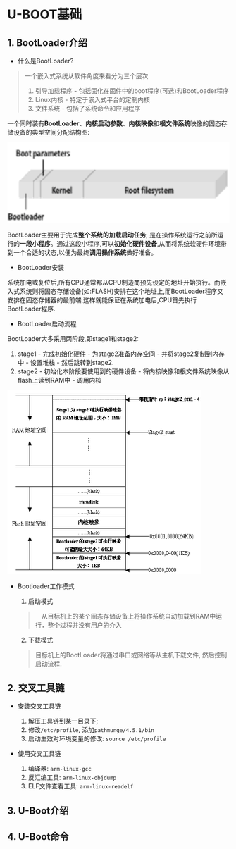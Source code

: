 # U-BOOT基础

## 1. BootLoader介绍

 * 什么是BootLoader?

> 一个嵌入式系统从软件角度来看分为三个层次
> 1. 引导加载程序 - 包括固化在固件中的boot程序(可选)和BootLoader程序
> 2. Linux内核 - 特定于嵌入式平台的定制内核
> 3. 文件系统 - 包括了系统命令和应用程序

一个同时装有<b>BootLoader</b>、<b>内核启动参数</b>、<b>内核映像</b>和<b>根文件系统</b>映像的固态存储设备的典型空间分配结构图:

![](image/嵌入式Linux软件层次空间分配结构图.png)

BootLoader主要用于完成<b>整个系统的加载启动任务</b>, 是在操作系统运行之前所运行的<b>一段小程序</b>。通过这段小程序,可以<b>初始化硬件设备</b>,从而将系统软硬件环境带到一个合适的状态,以便为最终<b>调用操作系统</b>做好准备。


* BootLoader安装

系统加电或复位后,所有CPU通常都从CPU制造商预先设定的地址开始执行。而嵌入式系统则将固态存储设备(如:FLASH)安排在这个地址上,而BootLoader程序又安排在固态存储器的最前端,这样就能保证在系统加电后,CPU首先执行BootLoader程序.

* BootLoader启动流程

BootLoader大多采用两阶段,即stage1和stage2:

  1. stage1
    - 完成初始化硬件
    - 为stage2准备内存空间
    - 并将stage2复制到内存中
    - 设置堆栈
    - 然后跳转到stage2.
  2. stage2
    - 初始化本阶段要使用到的硬件设备
    - 将内核映像和根文件系统映像从flash上读到RAM中
    - 调用内核

![](image/Bootloader运行时的内存分布.png)

* Bootloader工作模式

  1. 启动模式
    >　从目标机上的某个固态存储设备上将操作系统自动加载到RAM中运行，整个过程并没有用户的介入

  2. 下载模式
    > 目标机上的BootLoader将通过串口或网络等从主机下载文件, 然后控制启动流程.

## 2. 交叉工具链

* 安装交叉工具链
  1. 解压工具链到某一目录下;
  2. 修改`/etc/profile`, 添加`pathmunge/4.5.1/bin`
  3. 启动生效对环境变量的修改: `source /etc/profile`

* 使用交叉工具链
  1. 编译器: `arm-linux-gcc`
  2. 反汇编工具: `arm-linux-objdump`
  3. ELF文件查看工具: `arm-linux-readelf`

## 3. U-Boot介绍

## 4. U-Boot命令
